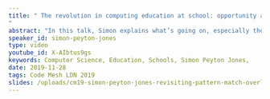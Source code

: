 ```yaml
---
title: " The revolution in computing education at school: opportunity and challenge
"
abstract: "In this talk, Simon explains what’s going on, especially the recent launch of the National Centre of Computing Education. This revolution is taking place in our core expertise, in within yards of our front doors. And we are being invited to contribute to it, and shape how it “lands”. What an opportunity! Let’s grab it; Simon will make concrete suggestions about how."
speaker_id: simon-peyton-jones
type: video
youtube_id: X-AIbtus9gs
keywords: Computer Science, Education, Schools, Simon Peyton Jones,
date: 2019-11-28
tags: Code Mesh LDN 2019
slides: /uploads/cm19-simon-peyton-jones-revisiting-pattern-match-overlap-checks-in-haskell-compressed.pdf
---
```


